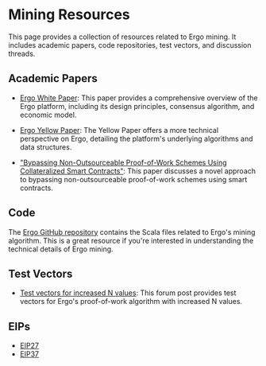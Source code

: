 # Mining Resources

This page provides a collection of resources related to Ergo mining. It includes academic papers, code repositories, test vectors, and discussion threads.

## Academic Papers

- [Ergo White Paper](https://www.docdroid.net/mcoitvK/ergopow-pdf): This paper provides a comprehensive overview of the Ergo platform, including its design principles, consensus algorithm, and economic model.

- [Ergo Yellow Paper](https://www.docdroid.net/mcoitvK/ergopow-pdf): The Yellow Paper offers a more technical perspective on Ergo, detailing the platform's underlying algorithms and data structures.

- ["Bypassing Non-Outsourceable Proof-of-Work Schemes Using Collateralized Smart Contracts"](https://ia.cr/2020/044): This paper discusses a novel approach to bypassing non-outsourceable proof-of-work schemes using smart contracts.

## Code

The [Ergo GitHub repository](https://github.com/ergoplatform/ergo/tree/master/src/main/scala/org/ergoplatform/mining) contains the Scala files related to Ergo's mining algorithm. This is a great resource if you're interested in understanding the technical details of Ergo mining.

## Test Vectors 

- [Test vectors for increased N values](https://www.ergoforum.org/t/test-vectors-for-increased-n-values/2887/2): This forum post provides test vectors for Ergo's proof-of-work algorithm with increased N values.

## EIPs

- [EIP27](eip27.md)
- [EIP37](eip37.md)


